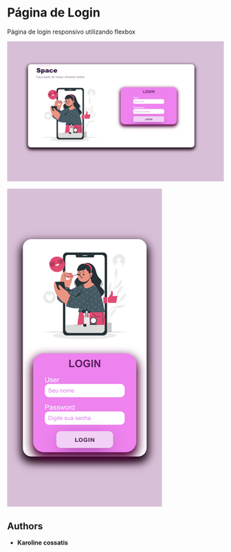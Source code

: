 # Página de Login
Página de login responsivo utilizando flexbox 



![Homepage image](https://github.com/karolcossatis/projetologin/blob/main/projetologindesktop.png)

![Homepage mobile](https://github.com/karolcossatis/projetologin/blob/main/projetologin-mobile.png)


  ## Authors

  * **Karoline cossatis** 
